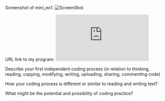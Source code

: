 Screenshot of mini_ex1:
![ScreenShot](https://github.com/TrineElming/mini_ex/blob/master/mini_ex1/mini_ex1.jpg?raw=true)

URL link to my program:
![alt text](https://rawgit.com/TrineElming/mini_ex/master/mini_ex1/index.html)

Describe your first independent coding process (in relation to thinking, reading, copying, modifying, writing, uploading, sharing, commenting code)


How your coding process is different or similar to reading and writing text?


What might be the potential and possibility of coding practice?
